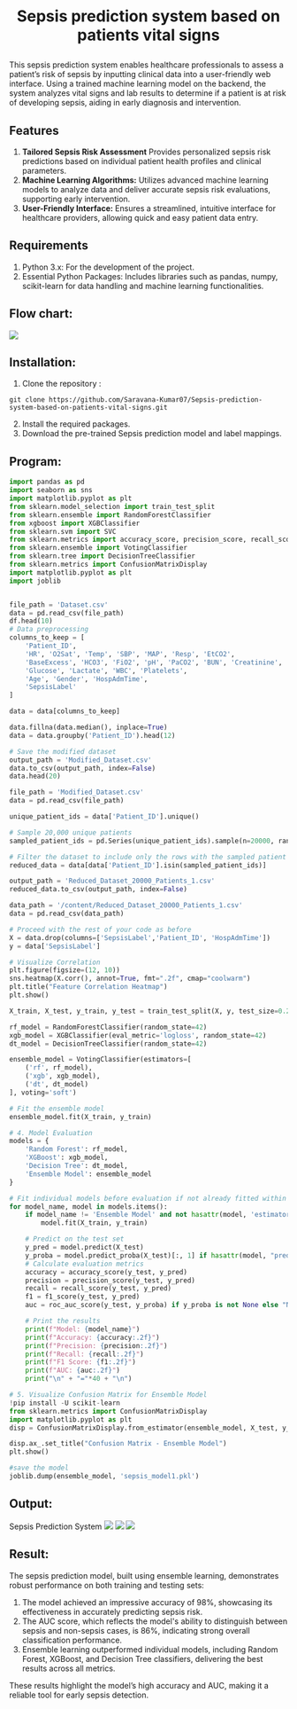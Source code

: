 # <p align="center"> Sepsis prediction system based on patients vital signs </p>

This sepsis prediction system enables healthcare professionals to assess a patient’s risk of sepsis by inputting clinical data into a user-friendly web interface. Using a trained machine learning model on the backend, the system analyzes vital signs and lab results to determine if a patient is at risk of developing sepsis, aiding in early diagnosis and intervention.

## Features

1. **Tailored Sepsis Risk Assessment** Provides personalized sepsis risk predictions based on individual patient health profiles and clinical parameters.
2. **Machine Learning Algorithms:** Utilizes advanced machine learning models to analyze data and deliver accurate sepsis risk evaluations, supporting early intervention.
3. **User-Friendly Interface:** Ensures a streamlined, intuitive interface for healthcare providers, allowing quick and easy patient data entry.

## Requirements
1. Python 3.x: For the development of the project.
2. Essential Python Packages: Includes libraries such as pandas, numpy, scikit-learn for data handling and machine learning functionalities.

## Flow chart:
![](./flow.png)

## Installation:
1. Clone the repository :
```
git clone https://github.com/Saravana-Kumar07/Sepsis-prediction-system-based-on-patients-vital-signs.git
```
2. Install the required packages.
3. Download the pre-trained Sepsis prediction model and label mappings.

## Program:
```python
import pandas as pd
import seaborn as sns
import matplotlib.pyplot as plt
from sklearn.model_selection import train_test_split
from sklearn.ensemble import RandomForestClassifier
from xgboost import XGBClassifier
from sklearn.svm import SVC
from sklearn.metrics import accuracy_score, precision_score, recall_score, f1_score, roc_auc_score, confusion_matrix, classification_report
from sklearn.ensemble import VotingClassifier
from sklearn.tree import DecisionTreeClassifier
from sklearn.metrics import ConfusionMatrixDisplay
import matplotlib.pyplot as plt
import joblib


file_path = 'Dataset.csv'
data = pd.read_csv(file_path)
df.head(10)
# Data preprocessing
columns_to_keep = [
    'Patient_ID',
    'HR', 'O2Sat', 'Temp', 'SBP', 'MAP', 'Resp', 'EtCO2',
    'BaseExcess', 'HCO3', 'FiO2', 'pH', 'PaCO2', 'BUN', 'Creatinine',
    'Glucose', 'Lactate', 'WBC', 'Platelets',
    'Age', 'Gender', 'HospAdmTime',
    'SepsisLabel'
]

data = data[columns_to_keep]

data.fillna(data.median(), inplace=True)
data = data.groupby('Patient_ID').head(12)

# Save the modified dataset
output_path = 'Modified_Dataset.csv'
data.to_csv(output_path, index=False)
data.head(20)

file_path = 'Modified_Dataset.csv'
data = pd.read_csv(file_path)

unique_patient_ids = data['Patient_ID'].unique()

# Sample 20,000 unique patients
sampled_patient_ids = pd.Series(unique_patient_ids).sample(n=20000, random_state=42)

# Filter the dataset to include only the rows with the sampled patient IDs
reduced_data = data[data['Patient_ID'].isin(sampled_patient_ids)]

output_path = 'Reduced_Dataset_20000_Patients_1.csv'
reduced_data.to_csv(output_path, index=False)

data_path = '/content/Reduced_Dataset_20000_Patients_1.csv'
data = pd.read_csv(data_path)

# Proceed with the rest of your code as before
X = data.drop(columns=['SepsisLabel','Patient_ID', 'HospAdmTime'])
y = data['SepsisLabel']

# Visualize Correlation
plt.figure(figsize=(12, 10))
sns.heatmap(X.corr(), annot=True, fmt=".2f", cmap="coolwarm")
plt.title("Feature Correlation Heatmap")
plt.show()

X_train, X_test, y_train, y_test = train_test_split(X, y, test_size=0.2, random_state=42)

rf_model = RandomForestClassifier(random_state=42)
xgb_model = XGBClassifier(eval_metric='logloss', random_state=42)
dt_model = DecisionTreeClassifier(random_state=42)

ensemble_model = VotingClassifier(estimators=[
    ('rf', rf_model),
    ('xgb', xgb_model),
    ('dt', dt_model)
], voting='soft')

# Fit the ensemble model
ensemble_model.fit(X_train, y_train)

# 4. Model Evaluation
models = {
    'Random Forest': rf_model,
    'XGBoost': xgb_model,
    'Decision Tree': dt_model,
    'Ensemble Model': ensemble_model
}

# Fit individual models before evaluation if not already fitted within the ensemble
for model_name, model in models.items():
    if model_name != 'Ensemble Model' and not hasattr(model, 'estimators_'): 
        model.fit(X_train, y_train)

    # Predict on the test set
    y_pred = model.predict(X_test)
    y_proba = model.predict_proba(X_test)[:, 1] if hasattr(model, "predict_proba") else None
    # Calculate evaluation metrics
    accuracy = accuracy_score(y_test, y_pred)
    precision = precision_score(y_test, y_pred)
    recall = recall_score(y_test, y_pred)
    f1 = f1_score(y_test, y_pred)
    auc = roc_auc_score(y_test, y_proba) if y_proba is not None else "N/A"

    # Print the results
    print(f"Model: {model_name}")
    print(f"Accuracy: {accuracy:.2f}")
    print(f"Precision: {precision:.2f}")
    print(f"Recall: {recall:.2f}")
    print(f"F1 Score: {f1:.2f}")
    print(f"AUC: {auc:.2f}")
    print("\n" + "="*40 + "\n")

# 5. Visualize Confusion Matrix for Ensemble Model
!pip install -U scikit-learn
from sklearn.metrics import ConfusionMatrixDisplay
import matplotlib.pyplot as plt
disp = ConfusionMatrixDisplay.from_estimator(ensemble_model, X_test, y_test, cmap="Blues")

disp.ax_.set_title("Confusion Matrix - Ensemble Model")
plt.show()

#save the model
joblib.dump(ensemble_model, 'sepsis_model1.pkl')

```

## Output:
Sepsis Prediction System
![](./o1.png)
![](./o2.png)
![](./o3.png)


## Result:
The sepsis prediction model, built using ensemble learning, demonstrates robust performance on both training and testing sets:

1. The model achieved an impressive accuracy of 98%, showcasing its effectiveness in accurately predicting sepsis risk.
2. The AUC score, which reflects the model's ability to distinguish between sepsis and non-sepsis cases, is 86%, indicating strong overall classification performance.
3. Ensemble learning outperformed individual models, including Random Forest, XGBoost, and Decision Tree classifiers, delivering the best results across all metrics.

These results highlight the model’s high accuracy and AUC, making it a reliable tool for early sepsis detection.